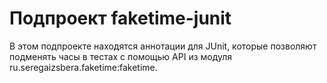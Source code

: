# Подпроект faketime-junit

В этом подпроекте находятся аннотации для JUnit, которые позволяют подменять часы в тестах
с помощью API из модуля ru.seregaizsbera.faketime:faketime.
